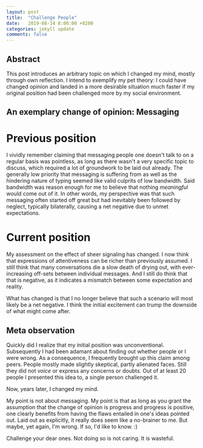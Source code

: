 ```yaml
---
layout: post
title:  "Challenge People"
date:   2019-08-14 8:00:00 +0200
categories: jekyll update
comments: false
---
```

## Abstract

This post introduces an arbitrary topic on which I changed my mind, mostly through own reflection. I intend to exemplify my pet theory: I could have changed opinion and landed in a more desirable situation much faster if my original position had been challenged more by my social environment.

## An exemplary change of opinion: Messaging
# Previous position

I vividly remember claiming that messaging people one doesn't talk to on a regular basis was pointless, as long as there wasn't a very specific topic to discuss, which required a lot of groundwork to be laid out already. The generally low priority that messaging is suffering from as well as the hindering nature of typing seemed like valid culprits of low bandwidth. Said bandwidth was reason enough for me to believe that nothing _meaningful_ would come out of it.
In other words, my perspective was that such messaging often started off great but had inevitably been followed by neglect, typically bilaterally, causing a net negative due to unmet expectations.

# Current position

My assessment on the effect of sheer signaling has changed. I now think that expressions of attentiveness can be richer than previously assumed. I still think that many conversations die a slow death of drying out, with ever-increasing off-sets between individual messages. And I still do think that that is negative, as it indicates a mismatch between some expectation and reality.

What has changed is that I no longer believe that such a scenario will most likely be a net negative. I think the initial excitement can trump the downside of what might come after.

## Meta observation

Quickly did I realize that my initial position was unconventional. Subsequently I had been adamant about finding out whether people or I were wrong. As a consequence, I frequently brought up this claim among peers. People mostly made slightly skeptical, partly alienated faces. Still they did not _voice_ or express any concerns or doubts. Out of at least 20 people I presented this idea to, a single person challenged it.

Now, years later, I changed my mind.

My point is not about messaging. My point is that as long as you grant the assumption that the change of opinion is progress and progress is positive, one clearly benefits from having the flaws entailed in one's ideas pointed out. Laid out as explicitly, it really does seem like a no-brainer to me. But maybe, yet again, I'm wrong. If so, I'd like to know. :)

Challenge your dear ones. Not doing so is not caring. It is wasteful.
